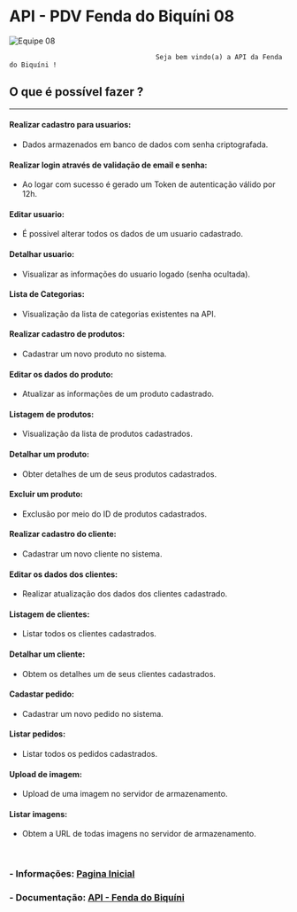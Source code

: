 # **API - PDV Fenda do Biquíni 08**

![Equipe 08](https://f005.backblazeb2.com/file/nilson-bucket/oficial.png)

                                         Seja bem vindo(a) a API da Fenda do Biquíni !

## **O que é possível fazer ?**

---

#### **Realizar cadastro para usuarios:**

- Dados armazenados em banco de dados com senha criptografada.

#### **Realizar login através de validação de email e senha:**

- Ao logar com sucesso é gerado um Token de autenticação válido por 12h.

#### **Editar usuario:**

- É possivel alterar todos os dados de um usuario cadastrado.

#### **Detalhar usuario:**

- Visualizar as informações do usuario logado (senha ocultada).

#### **Lista de Categorias:**

- Visualização da lista de categorias existentes na API.

#### **Realizar cadastro de produtos:**

- Cadastrar um novo produto no sistema.

#### **Editar os dados do produto:**

- Atualizar as informações de um produto cadastrado.

#### **Listagem de produtos:**

- Visualização da lista de produtos cadastrados.

#### **Detalhar um produto:**

- Obter detalhes de um de seus produtos cadastrados.

#### **Excluir um produto:**

- Exclusão por meio do ID de produtos cadastrados.

#### **Realizar cadastro do cliente:**

- Cadastrar um novo cliente no sistema.

#### **Editar os dados dos clientes:**

- Realizar atualização dos dados dos clientes cadastrado.

#### **Listagem de clientes:**

- Listar todos os clientes cadastrados.

#### **Detalhar um cliente:**

- Obtem os detalhes um de seus clientes cadastrados.

#### **Cadastar pedido:**

- Cadastrar um novo pedido no sistema.

#### **Listar pedidos:**

- Listar todos os pedidos cadastrados.

#### **Upload de imagem:**

- Upload de uma imagem no servidor de armazenamento.

#### **Listar imagens:**

- Obtem a URL de todas imagens no servidor de armazenamento.

<br>

### - Informações: [Pagina Inicial](http://backend-fendadobiquini.me/)

### - Documentação: [API - Fenda do Biquíni](http://backend-fendadobiquini.me/api-docs/)
